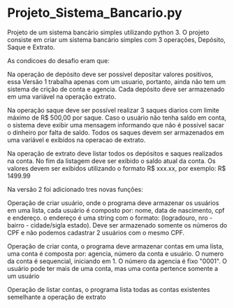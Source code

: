 # Projeto_Sistema_Bancario.py
Projeto de um sistema bancário simples utilizando python 3.
O projeto consiste em criar um sistema bancário simples com 3 operações, Depósito, Saque e Extrato.

As condicoes do desafio eram que: 

Na operação de depósito deve ser possível depositar valores positivos, essa Versão 1 trabalha apenas com um usuario,
portanto, ainda não tem um sistema de crição de conta e agencia.
Cada depósito deve ser armazenado em uma variável na operação extrato.

Na operação saque deve ser possível realizar 3 saques diarios com limite máximo de R$ 500,00 por saque. Caso
o usuário não tenha saldo em conta, o sistema deve exibir uma mensagem informando que não é possivel sacar o 
dinheiro por falta de saldo. Todos os saques devem ser armazenados em uma variável e exibidos na operacao de extrato.

Na operação de extrato deve listar todos os depósitos e saques realizados na conta. No fim da listagem deve ser exibido
o saldo atual da conta.
Os valores devem ser exibidos utilizando o formato R$ xxx.xx, por exemplo: R$ 1499.99

Na versão 2 foi adicionado tres novas funções: 

Operação de criar usuário, onde o programa deve armazenar os usuários em uma lista, cada usuário é composto por: nome, data de nascimento, cpf e endereço. 
o endereço é uma string com o formato: (logradouro, nro - bairro - cidade/sigla estado). Deve ser armazenado somente os números do CPF e 
não podemos cadastrar 2 usuários com o mesmo CPF.

Operação de criar conta, o programa deve armazenar contas em uma lista, uma conta é composta por: agencia, número da conta e usuário. 
O numero da conta é sequencial, iniciando em 1. O número da agencia é fixo "0001". O usuário pode ter mais de uma conta, mas uma conta
pertence somente a um usuário

Operação de listar contas, o programa lista todas as contas existentes semelhante a operação de extrato
